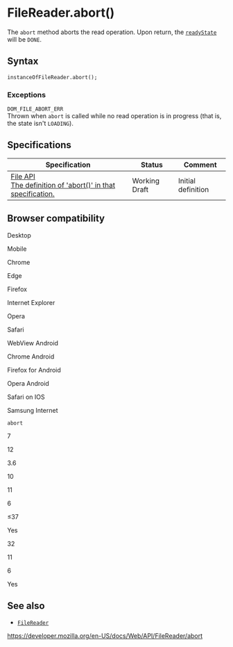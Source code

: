 FileReader.abort()
==================

The `abort` method aborts the read operation. Upon return, the [`readyState`](readystate) will be `DONE`.

Syntax
------

    instanceOfFileReader.abort();

### Exceptions

`DOM_FILE_ABORT_ERR`  
Thrown when `abort` is called while no read operation is in progress (that is, the state isn't `LOADING`).

Specifications
--------------

<table><thead><tr class="header"><th>Specification</th><th>Status</th><th>Comment</th></tr></thead><tbody><tr class="odd"><td><a href="https://w3c.github.io/FileAPI/#abort">File API<br />
<span class="small">The definition of 'abort()' in that specification.</span></a></td><td><span class="spec-wd">Working Draft</span></td><td>Initial definition</td></tr></tbody></table>

Browser compatibility
---------------------

Desktop

Mobile

Chrome

Edge

Firefox

Internet Explorer

Opera

Safari

WebView Android

Chrome Android

Firefox for Android

Opera Android

Safari on IOS

Samsung Internet

`abort`

7

12

3.6

10

11

6

≤37

Yes

32

11

6

Yes

See also
--------

-   [`FileReader`](../filereader)

<a href="https://developer.mozilla.org/en-US/docs/Web/API/FileReader/abort" class="_attribution-link">https://developer.mozilla.org/en-US/docs/Web/API/FileReader/abort</a>
